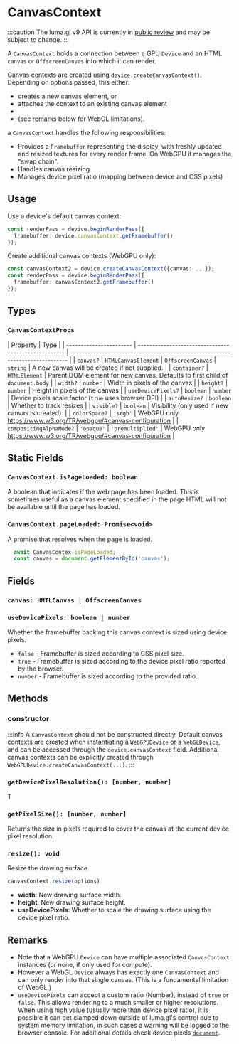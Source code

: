 # CanvasContext

:::caution
The luma.gl v9 API is currently in [public review](/docs/public-review) and may be subject to change.
:::

A `CanvasContext` holds a connection between a GPU `Device` and an HTML `canvas` or `OffscreenCanvas` into which it can render.

Canvas contexts are created using `device.createCanvasContext()`. Depending on options passed, this either: 
- creates a new canvas element, or 
- attaches the context to an existing canvas element 
- 
- (see [remarks](#remarks) below for WebGL limitations).

a `CanvasContext` handles the following responsibilities:

- Provides a `Framebuffer` representing the display, with freshly updated and resized textures for every render frame. On WebGPU it manages the "swap chain".
- Handles canvas resizing
- Manages device pixel ratio (mapping between device and CSS pixels)

## Usage

Use a device's default canvas context:

```typescript
const renderPass = device.beginRenderPass({
  framebuffer: device.canvasContext.getFramebuffer()
});
```

Create additional canvas contexts (WebGPU only):

```typescript
const canvasContext2 = device.createCanvasContext({canvas: ...});
const renderPass = device.beginRenderPass({
  framebuffer: canvasContext2.getFramebuffer()
});
```

## Types

### `CanvasContextProps`

| Property                | Type                                                 |
| ----------------------- | ---------------------------------------------------- | ----------------------------------------------------------------------------- |
| `canvas?`               | `HTMLCanvasElement` \| `OffscreenCanvas` \| `string` | A new canvas will be created if not supplied.                                 |
| `container?`            | `HTMLElement`                                        | Parent DOM element for new canvas. Defaults to first child of `document.body` |
| `width?`                | `number`                                             | Width in pixels of the canvas                                                 |
| `height?`               | `number`                                             | Height in pixels of the canvas                                                |
| `useDevicePixels?`      | `boolean` \| `number`                                | Device pixels scale factor (`true` uses browser DPI)                          |
| `autoResize?`           | `boolean`                                            | Whether to track resizes                                                      |
| `visible?`              | `boolean`                                            | Visibility (only used if new canvas is created).                              |
| `colorSpace?`           | `'srgb'`                                             | WebGPU only https://www.w3.org/TR/webgpu/#canvas-configuration                |
| `compositingAlphaMode?` | `'opaque'` \| `'premultiplied'`                      | WebGPU only https://www.w3.org/TR/webgpu/#canvas-configuration                |

## Static Fields

### `CanvasContext.isPageLoaded: boolean`

A boolean that indicates if the web page has been loaded. This is sometimes useful as a canvas element specified in the page HTML will not be available until the page has loaded.

### `CanvasContext.pageLoaded: Promise<void>`

A promise that resolves when the page is loaded.

```typescript
  await CanvasContex.isPageLoaded;
  const canvas = document.getElementById('canvas');
```

## Fields

### `canvas: HMTLCanvas | OffscreenCanvas`

### `useDevicePixels: boolean | number`

Whether the framebuffer backing this canvas context is sized using device pixels.

- `false` - Framebuffer is sized according to CSS pixel size.
- `true` - Framebuffer is sized according to the device pixel ratio reported by the browser.
- `number` - Framebuffer is sized according to the provided ratio.

## Methods

### constructor

:::info
A `CanvasContext` should not be constructed directly. Default canvas contexts are created when instantiating a `WebGPUDevice` or a `WebGLDevice`, and can be accessed through the `device.canvasContext` field.  Additional canvas contexts can be explicitly created through `WebGPUDevice.createCanvasContext(...)`.
:::

### `getDevicePixelResolution(): [number, number]`

T

### `getPixelSize(): [number, number]`

Returns the size in pixels required to cover the canvas at the current device pixel resolution.

### `resize(): void`

Resize the drawing surface.

```typescript
canvasContext.resize(options)
```

  - **width**: New drawing surface width.
  - **height**: New drawing surface height.
  - **useDevicePixels**: Whether to scale the drawing surface using the device pixel ratio.

## Remarks

- Note that a WebGPU `Device` can have multiple associated `CanvasContext` instances (or none, if only used for compute). 
- However a WebGL `Device` always has exactly one `CanvasContext` and can only render into that single canvas. (This is a fundamental limitation of WebGL.)
- `useDevicePixels` can accept a custom ratio (Number), instead of `true` or `false`. This allows rendering to a much smaller or higher resolutions. When using high value (usually more than device pixel ratio), it is possible it can get clamped down outside of luma.gl's control due to system memory limitation, in such cases a warning will be logged to the browser console. For additional details check device pixels [`document`](/docs/api-reference-v8/webgl-legacy/context/device-pixels).
